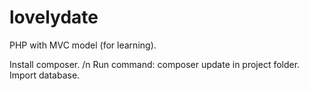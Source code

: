 # lovelydate
PHP with MVC model (for learning).

Install composer. /n
Run command: composer update in project folder.
Import database.
